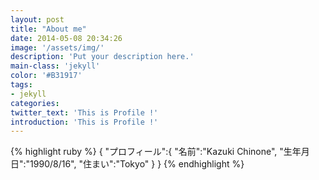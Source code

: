 ```yaml
---
layout: post
title: "About me"
date: 2014-05-08 20:34:26
image: '/assets/img/'
description: 'Put your description here.'
main-class: 'jekyll'
color: '#B31917'
tags:
- jekyll
categories:
twitter_text: 'This is Profile !'
introduction: 'This is Profile !'
---
```


{% highlight ruby %}
{
  "プロフィール":{ 
    "名前":"Kazuki Chinone", 
    "生年月日":"1990/8/16", 
    "住まい":"Tokyo" 
  }
}
{% endhighlight %}